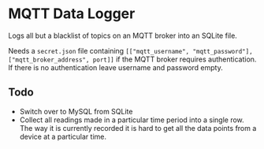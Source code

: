 # MQTT Data Logger

Logs all but a blacklist of topics on an MQTT broker into an SQLite file.

Needs a `secret.json` file containing `[["mqtt_username", "mqtt_password"], ["mqtt_broker_address", port]]`
if the MQTT broker requires authentication.
If there is no authentication leave username and password empty.


## Todo
- Switch over to MySQL from SQLite
- Collect all readings made in a particular time period into a single row. The way it is currently recorded it is hard to get all the data points from a device at a particular time.
